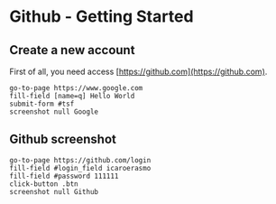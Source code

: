 # Github - Getting Started

## Create a new account

  First of all, you need access [https://github.com](https://github.com).

```
go-to-page https://www.google.com
fill-field [name=q] Hello World
submit-form #tsf
screenshot null Google
```

## Github screenshot

```
go-to-page https://github.com/login
fill-field #login_field icaroerasmo
fill-field #password 111111
click-button .btn
screenshot null Github
```